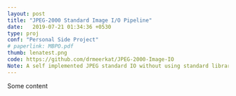 ```yaml
---
layout: post
title: "JPEG-2000 Standard Image I/O Pipeline"
date:   2019-07-21 01:34:36 +0530
type: proj
conf: "Personal Side Project"
# paperlink: MBPO.pdf
thumb: lenatest.png
code: https://github.com/drmeerkat/JPEG-2000-Image-IO
Note: A self implemented JPEG standard IO without using standard libraries.
---
```


Some content

